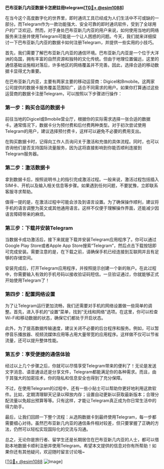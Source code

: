 **巴布亚新几内亚数据卡怎麽註冊telegram[[TG💪+ @esim1088](https://t.me/s/esim1088)]**

在当今这个高度数字化的世界里，即时通讯工具已经成为人们生活中不可或缺的一部分。而Telegram作为一款功能强大、安全可靠的即时通讯软件，受到了全球用户的广泛欢迎。然而，对于身处巴布亚新几内亚的用户来说，如何使用当地的网络服务来注册并使用Telegram可能是一个让人困惑的问题。今天，我们就来详细探讨一下巴布亚新几内亚的数据卡如何注册Telegram，并提供一些实用的小技巧。

首先，我们需要了解巴布亚新几内亚的通信环境。巴布亚新几内亚是一个位于大洋洲的岛国，拥有丰富的自然资源和独特的文化传统。但由于地理位置偏远，这里的通信基础设施相对落后，许多地区的网络覆盖并不完善。因此，选择合适的移动数据卡显得尤为重要。

在巴布亚新几内亚，主要有两家主要的移动运营商：Digicel和Bmobile。这两家公司提供的数据卡服务覆盖范围较广，适合不同需求的用户。如果你打算通过这些运营商的数据卡注册Telegram，可以按照以下步骤进行操作：

### 第一步：购买合适的数据卡

前往当地的Digicel或Bmobile营业厅，根据你的实际需求选择一张合适的数据卡。通常情况下，数据卡分为预付费和后付费两种类型。对于初次尝试使用Telegram的用户，建议选择预付费卡，这样可以避免不必要的费用支出。

在购买数据卡时，记得向工作人员询问关于激活和充值的具体流程。同时，也可以咨询他们是否支持国际流量服务，因为这将直接影响到你能否顺利连接到Telegram服务器。

### 第二步：激活数据卡

拿到数据卡后，按照说明书上的指引完成激活过程。一般来说，激活过程包括插入SIM卡、开机以及输入相关信息等步骤。如果遇到任何问题，不要犹豫，立即联系客服寻求帮助。

值得一提的是，在激活过程中可能会涉及到语言设置。为了确保操作顺利，建议将手机的语言调整为英文或其他通用语言。这样不仅便于理解操作界面，还能减少因语言障碍带来的麻烦。

### 第三步：下载并安装Telegram

当数据卡成功激活后，接下来就是下载并安装Telegram应用程序了。你可以通过Google Play Store或者Apple App Store搜索“Telegram”，然后点击下载按钮即可完成安装。需要注意的是，在下载之前，请确保手机已经连接到互联网并且有足够的存储空间。

安装完成后，打开Telegram应用程序，并按照提示创建一个新的账户。在此过程中，你需要输入有效的手机号码以接收验证码短信。一旦验证通过，你就能够正式开始使用Telegram了！

### 第四步：配置网络设置

为了让Telegram运行更加流畅，我们还需要对手机的网络设置做一些简单的调整。首先，进入手机的“设置”菜单，找到“无线和网络”选项。在这里，你可以检查Wi-Fi和移动数据的状态，确保它们都处于开启状态。

此外，为了提高数据传输速度，建议关闭不必要的后台程序和服务。例如，可以暂停音乐播放器、视频流媒体应用等占用大量带宽的应用程序。这样做不仅可以节省流量，还可以提升整体性能。

### 第五步：享受便捷的通信体验

经过以上几个步骤之后，你就可以尽情享受Telegram带来的便利了！无论是发送文字消息、语音通话还是分享文件，Telegram都能满足你的各种需求。而且，由于其强大的加密技术，你的隐私和信息安全也得到了充分保障。

不过，在使用Telegram的过程中，还有一些小贴士可以帮助你更好地利用这款软件。比如，定期清理聊天记录以释放内存；设置自动更新以获取最新版本；合理分配流量以免超出预算等等。只有这样，才能让Telegram真正成为你日常生活中的得力助手。

最后，让我们回顾一下整个流程：从选购数据卡到最终使用Telegram，每一步都需要细心对待。虽然巴布亚新几内亚的通信条件相对较差，但只要掌握了正确的方法，仍然可以轻松实现国际化的交流与沟通。

总之，无论你是旅行者、留学生还是长期居住在巴布亚新几内亚的人士，都可以借助本地数据卡顺利注册并使用Telegram。希望本文提供的信息对你有所帮助！如果你还有其他疑问，欢迎随时留言讨论哦~

[[TG💪+ @esim1088](https://t.me/s/esim1088) ![Image](https://i.postimg.cc/4NQfJmqS/Snipaste-2025-05-13-00-14-12.png)]